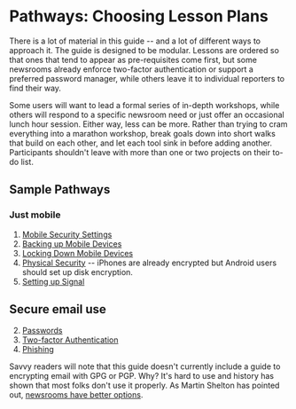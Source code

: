 # Pathways: Choosing Lesson Plans

There is a lot of material in this guide -- and a lot of different ways to approach it. The guide is designed to be modular. Lessons are ordered so that ones that tend to appear as pre-requisites come first, but some newsrooms already enforce two-factor authentication or support a preferred password manager, while others leave it to individual reporters to find their way.

Some users will want to lead a formal series of in-depth workshops, while others will respond to a specific newsroom need or just offer an occasional lunch hour session. Either way, less can be more. Rather than trying to cram everything into a marathon workshop, break goals down into short walks that build on each other, and let each tool sink in before adding another. Participants shouldn't leave with more than one or two projects on their to-do list. 

## Sample Pathways

### Just mobile

1. [Mobile Security Settings](docs/Chapter02-01-Mobile-Security-Settings.md)
2. [Backing up Mobile Devices](docs/Chapter02-02-Mobile-Backups.md)
3. [Locking Down Mobile Devices](docs/Chapter02-03-Locking-Down-Mobile.md)
5. [Physical Security](docs/Chapter02-09-Physical-Security.md) -- iPhones are already encrypted but Android users should set up disk encryption.
4. [Setting up Signal](docs/Chapter02-04-Setting-Up-Signal.md)

## Secure email use

2. [Passwords](docs/Chapter02-06-Passwords.md)
3. [Two-factor Authentication](docs/Chapter02-07-Two-Factor-Authentication.md)
4. [Phishing](docs/Chapter02-08-Phishing.md)

Savvy readers will note that this guide doesn't currently include a guide to encrypting email with GPG or PGP. Why? It's hard to use and history has shown that most folks don't use it properly. As Martin Shelton has pointed out, [newsrooms have better options](https://source.opennews.org/articles/how-lose-friends-and-anger-journalists-pgp/).

